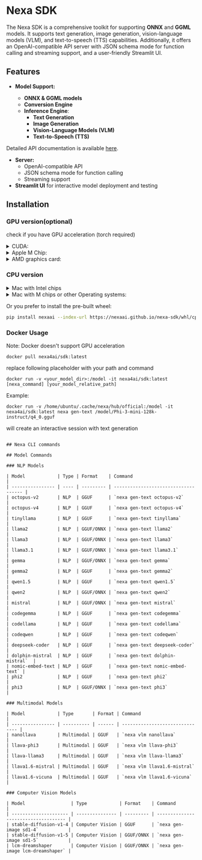 # Nexa SDK

The Nexa SDK is a comprehensive toolkit for supporting **ONNX** and **GGML** models. It supports text generation, image generation, vision-language models (VLM), and text-to-speech (TTS) capabilities. Additionally, it offers an OpenAI-compatible API server with JSON schema mode for function calling and streaming support, and a user-friendly Streamlit UI.

## Features

- **Model Support:**

  - **ONNX & GGML models**
  - **Conversion Engine**
  - **Inference Engine**:
    - **Text Generation**
    - **Image Generation**
    - **Vision-Language Models (VLM)**
    - **Text-to-Speech (TTS)**

Detailed API documentation is available [here](docs/index.html).

- **Server:**
  - OpenAI-compatible API
  - JSON schema mode for function calling
  - Streaming support
- **Streamlit UI** for interactive model deployment and testing

## Installation

### GPU version(optional)

check if you have GPU acceleration (torch required)
<details>
  <summary>CUDA:</summary>

  ```
  import torch
  torch.cuda.is_available()
  ```

  if True

  ```
  CMAKE_ARGS="-DGGML_CUDA=on -DSD_CUBLAS=ON" pip install nexaai-gpu
  ```
  Or you prefer to install our pre-built wheel:
  ```bash
  pip install nexaai-cuda --index-url https://nexaai.github.io/nexa-sdk/whl/cu124 --extra-index-url https://pypi.org/simple
  ```
</details>
<details>
  <summary>Apple M Chip:</summary>
  Apple icon -> about this mac -> Graphics

  if True:

  ```
  CMAKE_ARGS="-DGGML_METAL=on -DSD_METAL=ON" pip install nexaai-gpu
  ```
  Or you prefer to install our pre-built wheel:
  ```bash
  pip install nexaai-metal --index-url https://nexaai.github.io/nexa-sdk/whl/metal --extra-index-url https://pypi.org/simple
  ```
</details>

<details>
  <summary>AMD graphics card:</summary>


  ```
  CMAKE_ARGS="-DGGML_HIPBLAS=on" pip install nexaai-gpu
  ```
</details>

### CPU version

<details>
  <summary>Mac with Intel chips</summary>

  ```
  CMAKE_ARGS="-DCMAKE_CXX_FLAGS=-fopenmp" pip install nexaai
  ```
</details>

<details>
  <summary>Mac with M chips or other Operating systems:</summary>

  ```
  pip install nexaai
  ```
</details>

Or you prefer to install the pre-built wheel:
```bash
pip install nexaai --index-url https://nexaai.github.io/nexa-sdk/whl/cpu --extra-index-url https://pypi.org/simple
```

### Docker Usage
Note: Docker doesn't support GPU acceleration

`docker pull nexa4ai/sdk:latest`

replace following placeholder with your path and command

`docker run -v <your_model_dir>:/model -it nexa4ai/sdk:latest [nexa_command] [your_model_relative_path]`

Example:

`docker run -v /home/ubuntu/.cache/nexa/hub/official:/model -it nexa4ai/sdk:latest nexa gen-text /model/Phi-3-mini-128k-instruct/q4_0.gguf`

will create an interactive session with text generation
```

## Nexa CLI commands

## Model Commands

### NLP Models

| Model            | Type | Format    | Command                              |
| ---------------- | ---- | --------- | ------------------------------------ |
| octopus-v2       | NLP  | GGUF      | `nexa gen-text octopus-v2`       |
| octopus-v4       | NLP  | GGUF      | `nexa gen-text octopus-v4`       |
| tinyllama        | NLP  | GGUF      | `nexa gen-text tinyllama`        |
| llama2           | NLP  | GGUF/ONNX | `nexa gen-text llama2`           |
| llama3           | NLP  | GGUF/ONNX | `nexa gen-text llama3`           |
| llama3.1         | NLP  | GGUF/ONNX | `nexa gen-text llama3.1`         |
| gemma            | NLP  | GGUF/ONNX | `nexa gen-text gemma`            |
| gemma2           | NLP  | GGUF      | `nexa gen-text gemma2`           |
| qwen1.5          | NLP  | GGUF      | `nexa gen-text qwen1.5`          |
| qwen2            | NLP  | GGUF/ONNX | `nexa gen-text qwen2`            |
| mistral          | NLP  | GGUF/ONNX | `nexa gen-text mistral`          |
| codegemma        | NLP  | GGUF      | `nexa gen-text codegemma`        |
| codellama        | NLP  | GGUF      | `nexa gen-text codellama`        |
| codeqwen         | NLP  | GGUF      | `nexa gen-text codeqwen`         |
| deepseek-coder   | NLP  | GGUF      | `nexa gen-text deepseek-coder`   |
| dolphin-mistral  | NLP  | GGUF      | `nexa gen-text dolphin-mistral`  |
| nomic-embed-text | NLP  | GGUF      | `nexa gen-text nomic-embed-text` |
| phi2             | NLP  | GGUF      | `nexa gen-text phi2`             |
| phi3             | NLP  | GGUF/ONNX | `nexa gen-text phi3`             |

### Multimodal Models

| Model            | Type       | Format | Command                         |
| ---------------- | ---------- | ------ | ------------------------------- |
| nanollava        | Multimodal | GGUF   | `nexa vlm nanollava`        |
| llava-phi3       | Multimodal | GGUF   | `nexa vlm llava-phi3`       |
| llava-llama3     | Multimodal | GGUF   | `nexa vlm llava-llama3`     |
| llava1.6-mistral | Multimodal | GGUF   | `nexa vlm llava1.6-mistral` |
| llava1.6-vicuna  | Multimodal | GGUF   | `nexa vlm llava1.6-vicuna`  |

### Computer Vision Models

| Model                 | Type            | Format    | Command                              |
| --------------------- | --------------- | --------- | ------------------------------------ |
| stable-diffusion-v1-4 | Computer Vision | GGUF      | `nexa gen-image sd1-4`           |
| stable-diffusion-v1-5 | Computer Vision | GGUF/ONNX | `nexa gen-image sd1-5`           |
| lcm-dreamshaper       | Computer Vision | GGUF/ONNX | `nexa gen-image lcm-dreamshaper` |